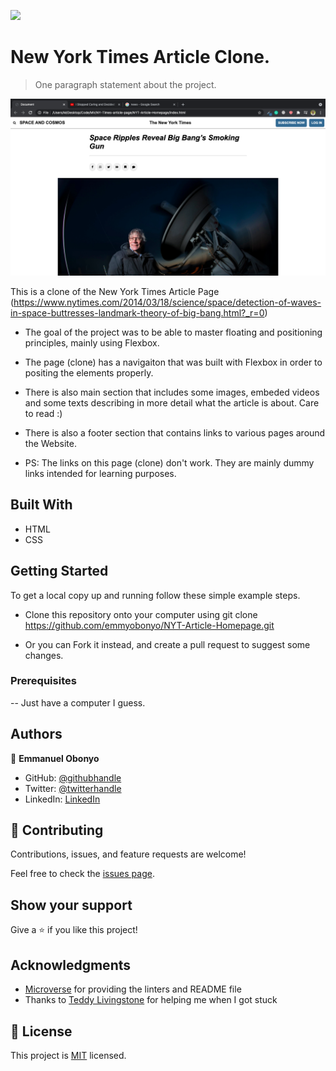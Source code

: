 ![](https://img.shields.io/badge/Microverse-blueviolet)

# New York Times Article Clone.

> One paragraph statement about the project.

![screenshot](./img/ss.png)

This is a clone of the New York Times Article Page (https://www.nytimes.com/2014/03/18/science/space/detection-of-waves-in-space-buttresses-landmark-theory-of-big-bang.html?_r=0)

- The goal of the project was to be able to master floating and positioning principles, mainly using Flexbox.

- The page (clone) has a navigaiton that was built with Flexbox in order to positing the elements properly.

- There is also main section that includes some images, embeded videos and some texts describing in more detail what the article is about. Care to read :)

- There is also a footer section that contains links to various pages around the Website.

- PS: The links on this page (clone) don't work. They are mainly dummy links intended for learning purposes.



## Built With

- HTML
- CSS


## Getting Started

To get a local copy up and running follow these simple example steps.

- Clone this repository onto your computer using git clone https://github.com/emmyobonyo/NYT-Article-Homepage.git

- Or you can Fork it instead, and create a pull request to suggest some changes.

### Prerequisites

-- Just have a computer I guess.

## Authors

👤 **Emmanuel Obonyo**

- GitHub: [@githubhandle](https://github.com/emmyobonyo)
- Twitter: [@twitterhandle](https://twitter.com/emmyobonyo)
- LinkedIn: [LinkedIn](https://www.linkedin.com/in/emmanuel-obonyo-3728a2200/)


## 🤝 Contributing

Contributions, issues, and feature requests are welcome!

Feel free to check the [issues page](https://github.com/emmyobonyo/NYT-Article-Homepage/issues).

## Show your support

Give a ⭐️ if you like this project!

## Acknowledgments

- [Microverse](https://www.microverse.org) for providing the linters and README file
- Thanks to [Teddy Livingstone](https://github.com/TedLivist) for helping me when I got stuck

## 📝 License

This project is [MIT](lic.url) licensed.
